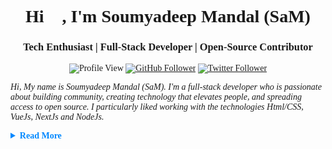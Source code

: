 <div style="font-family:Poppins, Montserrat;">
<h1 style="text-align:center"">Hi 👋, I'm Soumyadeep Mandal (SaM)</h1>
<h3 style="text-align:center">Tech Enthusiast | Full-Stack Developer | Open-Source Contributor</h3>

<div style="text-align:center"">

![Profile View](https://komarev.com/ghpvc/?username=imsampro&style=for-the-badge)
[![GitHub Follower](https://img.shields.io/github/followers/imsampro?logo=github&label=follow%20%40imsampro&style=for-the-badge)](https://github.com/imsampro)
[![Twitter Follower](https://img.shields.io/twitter/follow/imsampro?logo=twitter&style=for-the-badge)](https://twitter.com/imsampro)

</div>

_Hi, My name is Soumyadeep Mandal (SaM). I'm a full-stack developer who is passionate about building community, creating technology that elevates people, and spreading access to open source. I particularly liked working with the technologies Html/CSS, VueJs, NextJs and NodeJs._

<details>
<summary style="font-size:1em; font-weight:bold; color:#0088FF">
    Read More
</summary>

_I love to contribute to Open Source projects as it motivates me to pay a lot more attention to software design, testing, and documentation. I like to explore new technologies and love to work with them._

_I think that every technology has its own strengths and can be used in unique ways, so I like to combine all of my knowledge and abilities to create something new and innovative._

</details>
